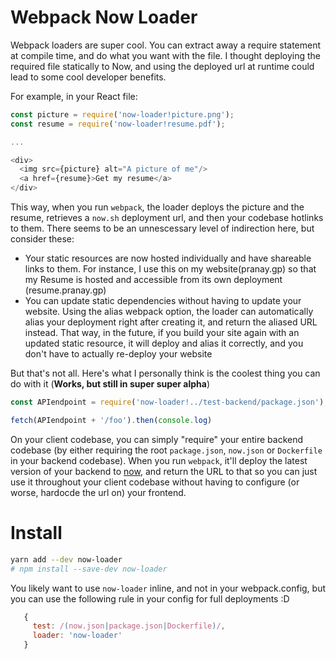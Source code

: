 # Webpack Now Loader

Webpack loaders are super cool. You can extract away a require statement at compile time, and do what you want with the file. I thought deploying the required file statically to Now, and using the deployed url at runtime could lead to some cool developer benefits.

For example, in your React file:

```javascript
const picture = require('now-loader!picture.png');
const resume = require('now-loader!resume.pdf');

...

<div>
  <img src={picture} alt="A picture of me"/>
  <a href={resume}>Get my resume</a>
</div>
```


This way, when you run `webpack`, the loader deploys the picture and the resume, retrieves a `now.sh` deployment url, and then your codebase hotlinks to them. There seems to be an unnescessary level of indirection here, but consider these:

* Your static resources are now hosted individually and have shareable links to them. For instance, I use this on my website(pranay.gp) so that my Resume is hosted and accessible from its own deployment (resume.pranay.gp)
* You can update static dependencies without having to update your website. Using the alias webpack option, the loader can automatically alias your deployment right after creating it, and return the aliased URL instead. That way, in the future, if you build your site again with an updated static resource, it will deploy and alias it correctly, and you don't have to actually re-deploy your website 

But that's not all. Here's what I personally think is the coolest thing you can do with it (**Works, but still in super super alpha**)

```javascript
const APIendpoint = require('now-loader!../test-backend/package.json');

fetch(APIendpoint + '/foo').then(console.log)
```

On your client codebase, you can simply "require" your entire backend codebase (by either requiring the root `package.json`, `now.json` or `Dockerfile` in your backend codebase). When you run `webpack`, it'll deploy the latest version of your backend to [now](http://now.sh), and return the URL to that so you can just use it throughout your client codebase without having to configure (or worse, hardocde the url on) your frontend.

# Install

```bash
yarn add --dev now-loader
# npm install --save-dev now-loader
```

You likely want to use `now-loader` inline, and not in your webpack.config, but you can use the following rule in your config for full deployments :D

```javascript
   {
     test: /(now.json|package.json|Dockerfile)/,
     loader: 'now-loader'
   }
```